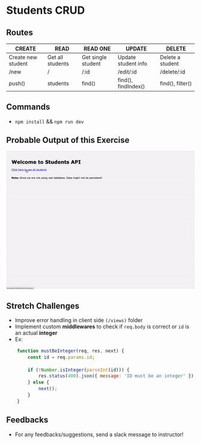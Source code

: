 # Students CRUD

## Routes

| CREATE             | READ             | READ ONE           | UPDATE              | DELETE           |
| ------------------ | ---------------- | ------------------ | ------------------- | ---------------- |
| Create new student | Get all students | Get single student | Update student info | Delete a student |
| /new               | /                | /:id               | /edit/:id           | /delete/:id      |
| push()             | students         | find()             | find(), findIndex() | find(), filter() |


## Commands
- `npm install` && `npm run dev`


## Probable Output of this Exercise

![Students Crud Gif](./students-crud.gif)

## Stretch Challenges

- Improve error handling in client side `(/views)` folder
- Implement custom **middlewares** to check if `req.body` is correct or `id` is an actual **integer**
- Ex:
```js
    function mustBeInteger(req, res, next) {
        const id = req.params.id;

        if (!Number.isInteger(parseInt(id))) {
            res.status(400).json({ message: 'ID must be an integer' });
        } else {
            next();
        }
    }
```

## Feedbacks

- For any feedbacks/suggestions, send a slack message to instructor!